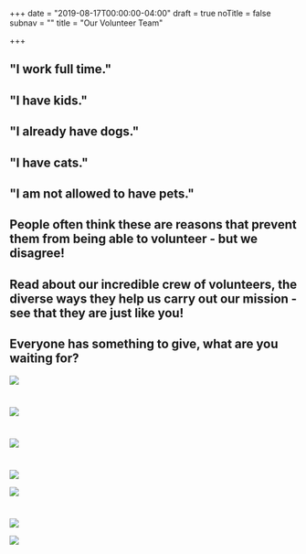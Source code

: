 +++
date = "2019-08-17T00:00:00-04:00"
draft = true
noTitle = false
subnav = ""
title = "Our Volunteer Team"

+++
## "I work full time."

## "I have kids."

## "I already have dogs."

## "I have cats."

## "I am not allowed to have pets."

## People often think these are reasons that prevent them from being able to volunteer - but we disagree!

## Read about our incredible crew of volunteers, the diverse ways they help us carry out our mission - see that they are just like you!

## Everyone has something to give, what are you waiting for?

![](/img/articles/suzanne.svg)

# 

![](/img/articles/ELAINE.svg)

# 

![](/img/articles/SHANNON.svg)

# 

![](/img/articles/angie.svg)

![](/img/articles/alicia.svg)

# 

![](/img/articles/JENN.svg)

![](/img/articles/vicki-1.svg)
